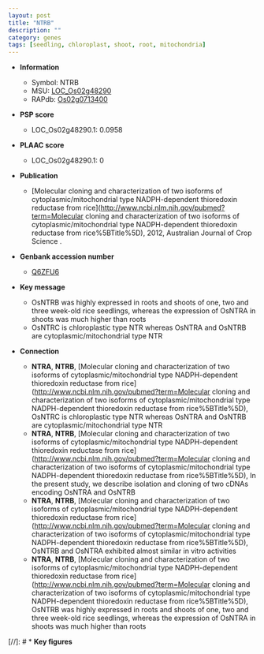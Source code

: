 ```yaml
---
layout: post
title: "NTRB"
description: ""
category: genes
tags: [seedling, chloroplast, shoot, root, mitochondria]
---
```


* **Information**  
    + Symbol: NTRB  
    + MSU: [LOC_Os02g48290](http://rice.plantbiology.msu.edu/cgi-bin/ORF_infopage.cgi?orf=LOC_Os02g48290)  
    + RAPdb: [Os02g0713400](http://rapdb.dna.affrc.go.jp/viewer/gbrowse_details/irgsp1?name=Os02g0713400)  

* **PSP score**  
    + LOC_Os02g48290.1: 0.0958 

* **PLAAC score**  
    + LOC_Os02g48290.1: 0 

* **Publication**  
    + [Molecular cloning and characterization of two isoforms of cytoplasmic/mitochondrial type NADPH-dependent thioredoxin reductase from rice](http://www.ncbi.nlm.nih.gov/pubmed?term=Molecular cloning and characterization of two isoforms of cytoplasmic/mitochondrial type NADPH-dependent thioredoxin reductase from rice%5BTitle%5D), 2012, Australian Journal of Crop Science .

* **Genbank accession number**  
    + [Q6ZFU6](http://www.ncbi.nlm.nih.gov/nuccore/Q6ZFU6)

* **Key message**  
    + OsNTRB was highly expressed in roots and shoots of one, two and three week-old rice seedlings, whereas the expression of OsNTRA in shoots was much higher than roots
    + OsNTRC is chloroplastic type NTR whereas OsNTRA and OsNTRB are cytoplasmic/mitochondrial type NTR

* **Connection**  
    + __NTRA__, __NTRB__, [Molecular cloning and characterization of two isoforms of cytoplasmic/mitochondrial type NADPH-dependent thioredoxin reductase from rice](http://www.ncbi.nlm.nih.gov/pubmed?term=Molecular cloning and characterization of two isoforms of cytoplasmic/mitochondrial type NADPH-dependent thioredoxin reductase from rice%5BTitle%5D), OsNTRC is chloroplastic type NTR whereas OsNTRA and OsNTRB are cytoplasmic/mitochondrial type NTR
    + __NTRA__, __NTRB__, [Molecular cloning and characterization of two isoforms of cytoplasmic/mitochondrial type NADPH-dependent thioredoxin reductase from rice](http://www.ncbi.nlm.nih.gov/pubmed?term=Molecular cloning and characterization of two isoforms of cytoplasmic/mitochondrial type NADPH-dependent thioredoxin reductase from rice%5BTitle%5D), In the present study, we describe isolation and cloning of two cDNAs encoding OsNTRA and OsNTRB
    + __NTRA__, __NTRB__, [Molecular cloning and characterization of two isoforms of cytoplasmic/mitochondrial type NADPH-dependent thioredoxin reductase from rice](http://www.ncbi.nlm.nih.gov/pubmed?term=Molecular cloning and characterization of two isoforms of cytoplasmic/mitochondrial type NADPH-dependent thioredoxin reductase from rice%5BTitle%5D), OsNTRB and OsNTRA exhibited almost similar in vitro activities
    + __NTRA__, __NTRB__, [Molecular cloning and characterization of two isoforms of cytoplasmic/mitochondrial type NADPH-dependent thioredoxin reductase from rice](http://www.ncbi.nlm.nih.gov/pubmed?term=Molecular cloning and characterization of two isoforms of cytoplasmic/mitochondrial type NADPH-dependent thioredoxin reductase from rice%5BTitle%5D), OsNTRB was highly expressed in roots and shoots of one, two and three week-old rice seedlings, whereas the expression of OsNTRA in shoots was much higher than roots

[//]: # * **Key figures**  


